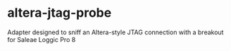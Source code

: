 # altera-jtag-probe
Adapter designed to sniff an Altera-style JTAG connection with a breakout for Saleae Loggic Pro 8
